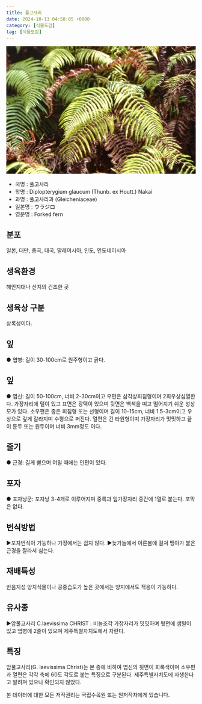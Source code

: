 ```yaml
---
title: 풀고사리
date: 2024-10-13 04:58:05 +0800
category: [식물도감]
tag: [식물도감]
---
```




![풀고사리](/assets/img/fileUpload/plants/basic/Gleicheniaceae/Gleichenia/3010/1_th2.JPG)
- 국명 : 풀고사리
- 학명 : Diplopterygium glaucum (Thunb. ex Houtt.) Nakai
- 과명 : 풀고사리과 (Gleicheniaceae)
- 일본명 : ウラジロ
- 영문명 : Forked fern


## 분포
일본, 대만, 중국, 태국, 말레이시아, 인도, 인도네이시아
## 생육환경
해안지대나 산지의 건조한 곳
## 생육상 구분
상록성이다.
## 잎
● 엽병: 길이 30-100cm로 원주형이고 굵다.
## 잎
● 엽신: 길이 50-100cm, 너비 2-30cm이고 우편은 삼각상피침형이며 2회우상심열한다. 가장자리에 털이 있고 표면은 광택이 있으며 뒷면은 백색을 띠고 떨어지기 쉬운 성상모가 있다. 소우편은 좁은 피침형 또는 선형이며 길이 10-15cm, 너비 1.5-3cm이고 우상으로 깊게 갈라지며 수평으로 퍼진다. 열편은 긴 타원형이며 가장자리가 밋밋하고 끝이 둔두 또는 원두이며 너비 3mm정도 이다.
## 줄기
● 근경: 길게 뻗으며 어릴 때에는 인편이 있다. 
## 포자
● 포자낭군: 포자낭 3-4개로 이루어지며 중륵과 잎가장자리 중간에 1열로 붙는다. 포막은 없다.
## 번식방법
▶포자번식이 가능하나 가정에서는 쉽지 않다. 
▶늦가늘에서 이른봄에 걸쳐 맹아가 붙은 근경을 잘라서 심는다.
## 재배특성
반음지성 양치식물이나 공중습도가 높은 곳에서는 양지에서도 적응이 가능하다.
## 유사종
▶암풀고사리 C.laevissima CHRIST : 비늘조각 가장자리가 밋밋하며 뒷면에 샘털이 있고 엽병에 2줄이 있으며 제주특별자치도에서 자란다.
## 특징
암풀고사리(G. laevissima Christ)는 본 종에 비하여 엽신의 뒷면이 회록색이며 소우편과 열편은 각각 축에 60도 각도로 붙는 특징으로 구분된다. 제주특별자치도에 자생한다고 알려져 있으나 확인되지 않았다.







본 데이터에 대한 모든 저작권리는 국립수목원 또는 원저작자에게 있습니다.
